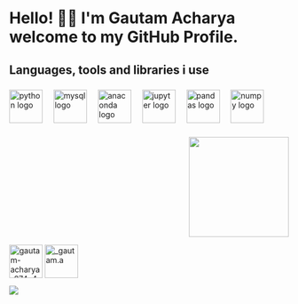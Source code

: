 <h1 align="left">Hello! 👋🏻 I'm Gautam Acharya welcome to my GitHub Profile.</h1>

###

<h2 align="left">Languages, tools and libraries i use</h2>

###

<div align="left">
  <a href="https://www.python.org/" target="blank"> <img src="https://cdn.jsdelivr.net/gh/devicons/devicon/icons/python/python-original.svg" height="60" alt="python logo"  /></a>
  <img width="12" />
  <a href="https://www.mysql.com/" target="blank"> <img src="https://cdn.jsdelivr.net/gh/devicons/devicon/icons/mysql/mysql-original.svg" height="60" alt="mysql logo"  /></a>
  <img width="12" />
  <a href="https://www.anaconda.com/products/navigator" target="blank"> <img src="https://cdn.jsdelivr.net/gh/devicons/devicon/icons/anaconda/anaconda-original.svg" height="60" alt="anaconda logo"  /></a>
  <img width="12" />
  <a href="https://jupyter.org/" target="blank"> <img src="https://cdn.jsdelivr.net/gh/devicons/devicon/icons/jupyter/jupyter-original.svg" height="60" alt="jupyter logo"  /></a>
  <img width="12" />
  <a href="https://pandas.pydata.org/" target="blank"> <img src="https://cdn.jsdelivr.net/gh/devicons/devicon/icons/pandas/pandas-original.svg" height="60" alt="pandas logo"  /></a>
  <img width="12" />
  <a href="https://numpy.org/" target="blank"> <img src="https://cdn.jsdelivr.net/gh/devicons/devicon/icons/numpy/numpy-original.svg" height="60" alt="numpy logo"  /></a>
</div>

###

<img align="right" height="180" width="180" src="https://github.com/user-attachments/assets/eed585cb-7b9d-4406-a419-5c96cf95c613"  />


###

<br clear="both">

<a href="https://linkedin.com/in/gautam-acharya-874a4331a" target="blank"><img align="center" src="https://raw.githubusercontent.com/rahuldkjain/github-profile-readme-generator/master/src/images/icons/Social/linked-in-alt.svg" alt="gautam-acharya-874a4331a" height="60" width="60" /></a>     <a href="https://instagram.com/_gautam.a" target="blank"><img align="center" src="https://raw.githubusercontent.com/rahuldkjain/github-profile-readme-generator/master/src/images/icons/Social/instagram.svg" alt="_gautam.a" height="60" width="60" /></a>

<img align="center" src="https://github.com/user-attachments/assets/013188ea-b382-4585-8016-293dca17048b">

